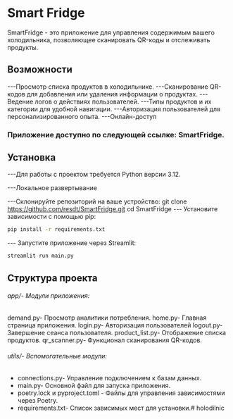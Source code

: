 # Smart Fridge 
SmartFridge - это приложение для управления содержимым вашего холодильника, позволяющее сканировать QR-коды и отслеживать продукты.

## Возможности

---Просмотр списка продуктов в холодильнике.
---Сканирование QR-кодов для добавления или удаления информации о продуктах.
---Ведение логов о действиях пользователей.
---Типы продуктов и их категории для удобной навигации.
---Авторизация пользователей для персонализированного опыта.
---Онлайн-доступ

### Приложение доступно по следующей ссылке: SmartFridge.

## Установка

---Для работы с проектом требуется Python версии 3.12.

---Локальное развертывание

---Склонируйте репозиторий на ваше устройство:
git clone https://github.com/resdt/SmartFridge.git
cd SmartFridge
--- Установите зависимости с помощью pip:
```bash
pip install -r requirements.txt
```
--- Запустите приложение через Streamlit:
```bash
streamlit run main.py
```

## Структура проекта

###### app/- Модули приложения:
 demand.py- Просмотр аналитики потребления. 
 home.py- Главная страница приложения. 
 login.py- Авторизация пользователей 
 logout.py- Завершение сеанса пользователя. 
 product_list.py- Отображение списка продуктов. 
 qr_scanner.py- Функционал сканирования QR-кодов. 


###### utils/- Вспомогательные модули: 
- connections.py- Управление подключением к базам данных. 
- main.py- Основной файл для запуска приложения. 
- poetry.lock и pyproject.toml - Файлы для управления зависимостями через Poetry. 
- requirements.txt- Список зависимых мест для установки.# holodilnic 
